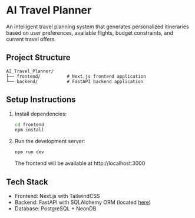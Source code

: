 # AI Travel Planner

An intelligent travel planning system that generates personalized itineraries based on user preferences, available flights, budget constraints, and current travel offers.

## Project Structure

```
AI_Travel_Planner/
├── frontend/          # Next.js frontend application
└── backend/           # FastAPI backend application
```

## Setup Instructions

1. Install dependencies:

   ```bash
   cd frontend
   npm install
   ```

2. Run the development server:
   ```bash
   npm run dev
   ```
   The frontend will be available at http://localhost:3000

## Tech Stack

- Frontend: Next.js with TailwindCSS
- Backend: FastAPI with SQLAlchemy ORM (located [here](https://github.com/davidgit3000/AI-Travel-Planner-backend))
- Database: PostgreSQL + NeonDB
